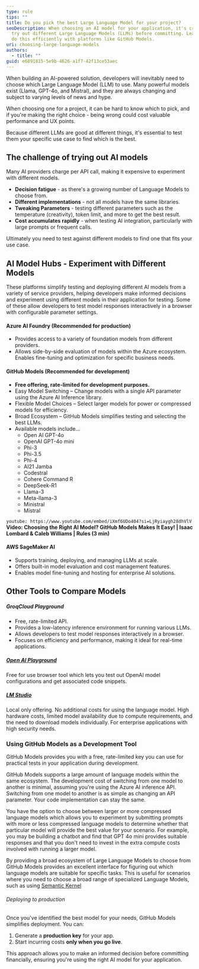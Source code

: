 ```yaml
---
type: rule
tips: ""
title: Do you pick the best Large Language Model for your project?
seoDescription: When choosing an AI model for your application, it's crucial to
  try out different Large Language Models (LLMs) before committing. Learn how to
  do this efficiently with platforms like GitHub Models.
uri: choosing-large-language-models
authors:
  - title: ""
guid: e6891815-5e9b-4626-a1f7-42f13ce53aec
---
```

When building an AI-powered solution, developers will inevitably need to choose which Large Language Model (LLM) to use. Many powerful models exist (Llama, GPT-4o, and Mistral), and they are always changing and subject to varying levels of news and hype.

When choosing one for a project, it can be hard to know which to pick, and if you're making the right choice - being wrong could cost valuable performance and UX points.

Because different LLMs are good at different things, it's essential to test them your specific use case to find which is the best.

<!--endintro-->

## The challenge of trying out AI models

Many AI providers charge per API call, making it expensive to experiment with different models.

* **Decision fatigue** - as there's  a growing number of Language Models to choose from.
* **Different implementations** - not all models have the same libraries.
* **Tweaking Parameters** - testing different parameters such as the temperature (creativity), token limit, and more to get the best result.
* **Cost accumulates rapidly** - when testing AI integration, particularly with large prompts or frequent calls.

Ultimately you need to test against different models to find one that fits your use case.

## AI Model Hubs - Experiment with Different Models

These platforms simplify testing and deploying different AI models from a variety of service providers, helping developers make informed decisions and experiment using different models in their application for testing. Some of these allow developers to test model responses interactively in a browser with configurable parameter settings.

#### Azure AI Foundry (Recommended for production)

- Provides access to a variety of foundation models from different providers.
- Allows side-by-side evaluation of models within the Azure ecosystem.
Enables fine-tuning and optimization for specific business needs.

#### GitHub Models (Recommended for development)

- **Free offering, rate-limited for development purposes.**
- Easy Model Switching – Change models with a single API parameter using the Azure AI Inference library.
- Flexible Model Choices – Select larger models for power or compressed models for efficiency.
- Broad Ecosystem – GitHub Models simplifies testing and selecting the best LLMs.
- Available models include...
  * Open AI GPT-4o
  * OpenAI GPT-4o mini
  * Phi-3
  * Phi-3.5
  * Phi-4
  * AI21 Jamba
  * Codestral
  * Cohere Command R
  * DeepSeek-R1
  * Llama-3
  * Meta-llama-3
  * Ministral
  * Mistral

`youtube: https://www.youtube.com/embed/iXmf6UDo404?si=LjRyiaygh28dhVlV`
**Video: Choosing the Right AI Model? GitHub Models Makes It Easy! | Isaac Lombard & Caleb Williams | Rules
 (3 min)**

#### AWS SageMaker AI

- Supports training, deploying, and managing LLMs at scale.
- Offers built-in model evaluation and cost management features.
- Enables model fine-tuning and hosting for enterprise AI solutions.

## Other Tools to Compare Models

##### GroqCloud Playground

- Free, rate-limited API.
- Provides a low-latency inference environment for running various LLMs.
- Allows developers to test model responses interactively in a browser.
- Focuses on efficiency and performance, making it ideal for real-time applications.

##### **[Open AI Playground](https://platform.openai.com/playground/chat?models=gpt-4o)**

Free for use browser tool which lets you test out OpenAI model configurations and get associated code snippets.

##### **[LM Studio](https://lmstudio.ai/)**

Local only offering. No additional costs for using the language model. High hardware costs, limited model availability due to compute requirements, and the need to download models individually. For enterprise applications with high security needs.

### Using GitHub Models as a Development Tool

GitHub Models provides you with a free, rate-limited key you can use for practical tests in your application during development.

GitHub Models supports a large amount of language models within the same ecosystem. The development cost of switching from one model to another is minimal, assuming you're using the Azure AI inference API. Switching from one model to another is as simple as changing an API parameter. Your code implementation can stay the same.

You have the option to choose between larger or more compressed language models which allows you to experiment by submitting prompts with more or less compressed language models to determine whether that particular model will provide the best value for your scenario. For example, you may be building a chatbot and find that GPT 4o mini provides suitable responses and that you don't need to invest in the extra compute costs involved with running a larger model.

By providing a broad ecosystem of Large Language Models to choose from GitHub Models provides an excellent interface for figuring out which language models are suitable for specific tasks. This is useful for scenarios where you need to choose a broad range of specialized Language Models, such as using [Semantic Kernel](https://www.ssw.com.au/rules/use-semantic-kernel/)

###### Deploying to production

Once you've identified the best model for your needs, GitHub Models simplifies deployment. You can:

1. Generate a **production key** for your app.
2. Start incurring costs **only when you go live**.

This approach allows you to make an informed decision before committing financially, ensuring you're using the right AI model for your application.
